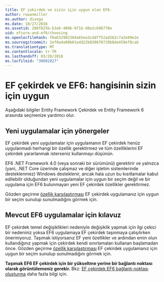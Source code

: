 ```yaml
---
title: EF çekirdek ve sizin için uygun olan EF6-
author: rowanmiller
ms.author: divega
ms.date: 10/27/2016
ms.assetid: 288f825b-b3e6-4096-971b-d0a1cb96770e
uid: efcore-and-ef6/choosing
ms.openlocfilehash: f0a632902384a65ea3cddf752ad262c7a2e89e2e
ms.sourcegitcommit: 2ef0a4a90b01edd22b9206f8729b8de459ef8cab
ms.translationtype: MT
ms.contentlocale: tr-TR
ms.lasthandoff: 03/20/2018
ms.locfileid: "30002827"
---
```

# <a name="ef-core-and-ef6-which-one-is-right-for-you"></a>EF çekirdek ve EF6: hangisinin sizin için uygun

Aşağıdaki bilgiler Entity Framework Çekirdek ve Entity Framework 6 arasında seçmenize yardımcı olur.

## <a name="guidance-for-new-applications"></a>Yeni uygulamalar için yönergeler

EF çekirdek yeni uygulamalar için uygulamanın EF çekirdek henüz uygulanmadı herhangi bir özellik gerektirmez ve tüm özelliklerini EF çekirdek yararlanmak isterseniz kullanmayı düşünün.

EF6 .NET Framework 4.0 (veya sonraki bir sürümünü) gerektirir ve yalnızca (yani, .NET Core üzerinde çalışmaz ve diğer işletim sistemlerinde desteklenmez) Windows desteklenir, ancak hala uzun bu kısıtlamalar kabul edilebilir olduğundan yeni uygulamalar için uygun bir seçim değil ve bir uygulama için EF6 bulunmayan yeni EF çekirdek özellikler gerektirmez.

Gözden geçirme [özellik karşılaştırması](features.md) EF çekirdek uygulamanız için uygun bir seçim sunulup sunulmadığını görmek için.

## <a name="guidance-for-existing-ef6-applications"></a>Mevcut EF6 uygulamalar için kılavuz

EF çekirdek temel değişiklikleri nedeniyle değişiklik yapmak için ilgi çekici bir nedeniniz yoksa EF6 uygulamaya EF çekirdek taşınmaya çalışılırken önermiyoruz. Taşımak istiyorsanız EF yeni özellikler ve ardından emin olun kullandığınız yapmak için çekirdek kendi sınırlamaları kullanan başlamadan önce. Gözden geçirme [özellik karşılaştırması](features.md) EF çekirdek uygulamanız için uygun bir seçim sunulup sunulmadığını görmek için.

**Taşımak EF6 EF çekirdek için bir yükseltme yerine bir bağlantı noktası olarak görüntülemeniz gerekir.** Bkz: [EF çekirdek EF6 bağlantı noktası oluşturma](porting/index.md) daha fazla bilgi için.
